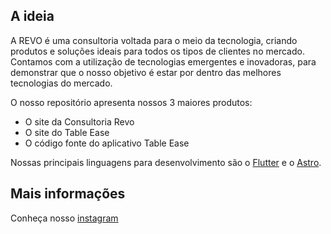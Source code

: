 ## A ideia

A REVO é uma consultoria voltada para o meio da tecnologia, criando produtos e soluções ideais para todos os tipos de clientes no mercado. Contamos com a utilização de tecnologias emergentes e inovadoras, para demonstrar que o nosso objetivo é estar por dentro das melhores tecnologias do mercado.

O nosso repositório apresenta nossos 3 maiores produtos:

- O site da Consultoria Revo
- O site do Table Ease
- O código fonte do aplicativo Table Ease

Nossas principais linguagens para desenvolvimento são o [Flutter](https://flutter.dev/) e o [Astro](https://astro.build/). 

## Mais informações
Conheça nosso [instagram](ttps://instagram.com/revo.dev) 
